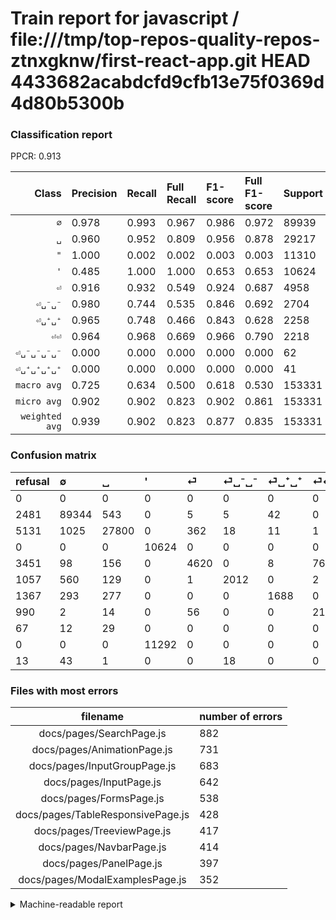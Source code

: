 # Train report for javascript / file:///tmp/top-repos-quality-repos-ztnxgknw/first-react-app.git HEAD 4433682acabdcfd9cfb13e75f0369d4d80b5300b

### Classification report

PPCR: 0.913

| Class | Precision | Recall | Full Recall | F1-score | Full F1-score | Support | Full Support | PPCR |
|------:|:----------|:-------|:------------|:---------|:---------|:--------|:-------------|:-----|
| `∅` | 0.978| 0.993| 0.967| 0.986| 0.972| 89939| 92420| 0.973 |
| `␣` | 0.960| 0.952| 0.809| 0.956| 0.878| 29217| 34348| 0.851 |
| `"` | 1.000| 0.002| 0.002| 0.003| 0.003| 11310| 11310| 1.000 |
| `'` | 0.485| 1.000| 1.000| 0.653| 0.653| 10624| 10624| 1.000 |
| `⏎` | 0.916| 0.932| 0.549| 0.924| 0.687| 4958| 8409| 0.590 |
| `⏎␣⁻␣⁻` | 0.980| 0.744| 0.535| 0.846| 0.692| 2704| 3761| 0.719 |
| `⏎␣⁺␣⁺` | 0.965| 0.748| 0.466| 0.843| 0.628| 2258| 3625| 0.623 |
| `⏎⏎` | 0.964| 0.968| 0.669| 0.966| 0.790| 2218| 3208| 0.691 |
| `⏎␣⁻␣⁻␣⁻␣⁻` | 0.000| 0.000| 0.000| 0.000| 0.000| 62| 75| 0.827 |
| `⏎␣⁺␣⁺␣⁺␣⁺` | 0.000| 0.000| 0.000| 0.000| 0.000| 41| 108| 0.380 |
| `macro avg` | 0.725| 0.634| 0.500| 0.618| 0.530| 153331| 167888| 0.913 |
| `micro avg` | 0.902| 0.902| 0.823| 0.902| 0.861| 153331| 167888| 0.913 |
| `weighted avg` | 0.939| 0.902| 0.823| 0.877| 0.835| 153331| 167888| 0.913 |

### Confusion matrix

|refusal|  ∅| ␣| '| ⏎| ⏎␣⁻␣⁻| ⏎␣⁺␣⁺| ⏎⏎| ⏎␣⁺␣⁺␣⁺␣⁺| "| ⏎␣⁻␣⁻␣⁻␣⁻| 
|:---|:---|:---|:---|:---|:---|:---|:---|:---|:---|:---|
|0 |0 |0 |0 |0 |0 |0 |0 |0 |0 |0 |
|2481 |89344 |543 |0 |5 |5 |42 |0 |0 |0 |0 |
|5131 |1025 |27800 |0 |362 |18 |11 |1 |0 |0 |0 |
|0 |0 |0 |10624 |0 |0 |0 |0 |0 |0 |0 |
|3451 |98 |156 |0 |4620 |0 |8 |76 |0 |0 |0 |
|1057 |560 |129 |0 |1 |2012 |0 |2 |0 |0 |0 |
|1367 |293 |277 |0 |0 |0 |1688 |0 |0 |0 |0 |
|990 |2 |14 |0 |56 |0 |0 |2146 |0 |0 |0 |
|67 |12 |29 |0 |0 |0 |0 |0 |0 |0 |0 |
|0 |0 |0 |11292 |0 |0 |0 |0 |0 |18 |0 |
|13 |43 |1 |0 |0 |18 |0 |0 |0 |0 |0 |

### Files with most errors

| filename | number of errors|
|:----:|:-----|
| docs/pages/SearchPage.js | 882 |
| docs/pages/AnimationPage.js | 731 |
| docs/pages/InputGroupPage.js | 683 |
| docs/pages/InputPage.js | 642 |
| docs/pages/FormsPage.js | 538 |
| docs/pages/TableResponsivePage.js | 428 |
| docs/pages/TreeviewPage.js | 417 |
| docs/pages/NavbarPage.js | 414 |
| docs/pages/PanelPage.js | 397 |
| docs/pages/ModalExamplesPage.js | 352 |

<details>
    <summary>Machine-readable report</summary>
```json
{
  "cl_report": {"\"": {"f1-score": 0.0031779661016949155, "precision": 1.0, "recall": 0.0015915119363395225, "support": 11310}, "\u0027": {"f1-score": 0.652980946527351, "precision": 0.4847599926993977, "recall": 1.0, "support": 10624}, "macro avg": {"f1-score": 0.6175815821663018, "precision": 0.72484072807957, "recall": 0.6337489484383128, "support": 153331}, "micro avg": {"f1-score": 0.9016571991312912, "precision": 0.9016571991312912, "recall": 0.9016571991312912, "support": 153331}, "weighted avg": {"f1-score": 0.8768571517603497, "precision": 0.9389175754009395, "recall": 0.9016571991312912, "support": 153331}, "\u2205": {"f1-score": 0.9855059674821858, "precision": 0.9777515129627806, "recall": 0.9933844049856013, "support": 89939}, "\u23ce": {"f1-score": 0.9238152369526094, "precision": 0.91593973037272, "recall": 0.9318273497377975, "support": 4958}, "\u23ce\u23ce": {"f1-score": 0.9660139545352241, "precision": 0.964494382022472, "recall": 0.9675383228133454, "support": 2218}, "\u23ce\u2423\u207a\u2423\u207a": {"f1-score": 0.8425255802345895, "precision": 0.9651229273870783, "recall": 0.7475642161204605, "support": 2258}, "\u23ce\u2423\u207a\u2423\u207a\u2423\u207a\u2423\u207a": {"f1-score": 0.0, "precision": 0.0, "recall": 0.0, "support": 41}, "\u23ce\u2423\u207b\u2423\u207b": {"f1-score": 0.845911288627286, "precision": 0.9800292255236239, "recall": 0.7440828402366864, "support": 2704}, "\u23ce\u2423\u207b\u2423\u207b\u2423\u207b\u2423\u207b": {"f1-score": 0.0, "precision": 0.0, "recall": 0.0, "support": 62}, "\u2423": {"f1-score": 0.9558848812020768, "precision": 0.9603095098276279, "recall": 0.9515008385528972, "support": 29217}},
  "cl_report_full": {"\"": {"f1-score": 0.0031779661016949155, "precision": 1.0, "recall": 0.0015915119363395225, "support": 11310}, "\u0027": {"f1-score": 0.652980946527351, "precision": 0.4847599926993977, "recall": 1.0, "support": 10624}, "macro avg": {"f1-score": 0.5303915729605495, "precision": 0.72484072807957, "recall": 0.4996654904437502, "support": 167888}, "micro avg": {"f1-score": 0.8607959055971159, "precision": 0.9016571991312912, "recall": 0.8234775564662156, "support": 167888}, "weighted avg": {"f1-score": 0.8349951548234278, "precision": 0.939848540296047, "recall": 0.8234775564662156, "support": 167888}, "\u2205": {"f1-score": 0.9722030283410503, "precision": 0.9777515129627806, "recall": 0.9667171607877083, "support": 92420}, "\u23ce": {"f1-score": 0.6868356500408831, "precision": 0.91593973037272, "recall": 0.5494113449875134, "support": 8409}, "\u23ce\u23ce": {"f1-score": 0.7899871157739738, "precision": 0.964494382022472, "recall": 0.6689526184538653, "support": 3208}, "\u23ce\u2423\u207a\u2423\u207a": {"f1-score": 0.6282098995161891, "precision": 0.9651229273870783, "recall": 0.4656551724137931, "support": 3625}, "\u23ce\u2423\u207a\u2423\u207a\u2423\u207a\u2423\u207a": {"f1-score": 0.0, "precision": 0.0, "recall": 0.0, "support": 108}, "\u23ce\u2423\u207b\u2423\u207b": {"f1-score": 0.6921224630202959, "precision": 0.9800292255236239, "recall": 0.534964105291146, "support": 3761}, "\u23ce\u2423\u207b\u2423\u207b\u2423\u207b\u2423\u207b": {"f1-score": 0.0, "precision": 0.0, "recall": 0.0, "support": 75}, "\u2423": {"f1-score": 0.8783986602840577, "precision": 0.9603095098276279, "recall": 0.8093629905671363, "support": 34348}},
  "ppcr": 0.9132933860669017
}
```
</details>
